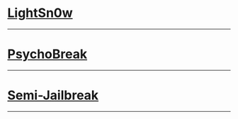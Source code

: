 # [LightSn0w](https://light-yt/LightSn0w)


<hr>



# [PsychoBreak](https://light-yt/PsychoBreak)


<hr>



# [Semi-Jailbreak](https://light-yt/Semi-Jailbreak)


<hr>
